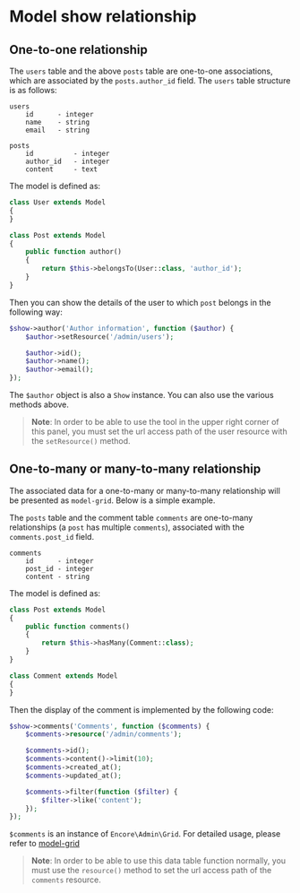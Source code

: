 # Model show relationship

## One-to-one relationship

The `users` table and the above `posts` table are one-to-one associations, which are associated by the `posts.author_id` field. The `users` table structure is as follows:

```
users
    id      - integer
    name    - string
    email   - string

posts
    id          - integer
    author_id   - integer
    content     - text
```

The model is defined as:

```php
class User extends Model
{
}

class Post extends Model
{
    public function author()
    {
        return $this->belongsTo(User::class, 'author_id');
    }
}
```

Then you can show the details of the user to which `post` belongs in the following way:

```php
$show->author('Author information', function ($author) {
    $author->setResource('/admin/users');

    $author->id();
    $author->name();
    $author->email();
});
```

The `$author` object is also a `Show` instance. You can also use the various methods above.

> **Note**: In order to be able to use the tool in the upper right corner of this panel, you must set the url access path of the user resource with the `setResource()` method.

## One-to-many or many-to-many relationship

The associated data for a one-to-many or many-to-many relationship will be presented as `model-grid`. Below is a simple example.

The `posts` table and the comment table `comments` are one-to-many relationships (a `post` has multiple `comments`), associated with the `comments.post_id` field.

```
comments
    id      - integer
    post_id - integer
    content - string
```

The model is defined as:

```php
class Post extends Model
{
    public function comments()
    {
        return $this->hasMany(Comment::class);
    }
}

class Comment extends Model
{
}
```

Then the display of the comment is implemented by the following code:

```php
$show->comments('Comments', function ($comments) {
    $comments->resource('/admin/comments');

    $comments->id();
    $comments->content()->limit(10);
    $comments->created_at();
    $comments->updated_at();

    $comments->filter(function ($filter) {
        $filter->like('content');
    });
});
```

`$comments` is an instance of `Encore\Admin\Grid`. For detailed usage, please refer to [model-grid](/en/model-grid.md)

> **Note**: In order to be able to use this data table function normally, you must use the `resource()` method to set the url access path of the `comments` resource.
